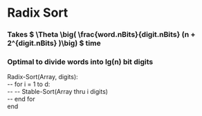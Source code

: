 # Radix Sort

### Takes $ \Theta \big( \frac{word.nBits}{digit.nBits} (n + 2^{digit.nBits} )\big) $ time

### Optimal to divide words into lg(n) bit digits

Radix-Sort(Array, digits):  
-- for i = 1 to d:  
-- -- Stable-Sort(Array thru i digits)  
-- end for  
end
